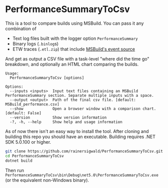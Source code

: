 # PerformanceSummaryToCsv

This is a tool to compare builds using MSBuild. You can pass it any combination of

* Text log files built with the logger option `PerformanceSummary`
* Binary logs (`.binlog`s)
* ETW traces (`.etl.zip`) that include [MSBuild's event source](https://github.com/dotnet/msbuild/blob/main/documentation/specs/event-source.md)

And get as output a CSV file with a task-level "where did the time go" breakdown, and optionally an HTML chart comparing the builds.

```text
Usage:
  PerformanceSummaryToCsv [options]

Options:
  --inputs <inputs>  Input text files containing an MSBuild PerformanceSummary section. Separate multiple inputs with a space.
  --output <output>  Path of the final csv file. [default: MSBuild_performance.csv]
  --show             Open a browser window with a comparison chart. [default: False]
  --version          Show version information
  -?, -h, --help     Show help and usage information
```

As of now there isn't an easy way to install the tool. After cloning and building this repo you should have an executable. Building requires .NET SDK 5.0.100 or higher.

```bash
git clone https://github.com/rainersigwald/PerformanceSummaryToCsv.git
cd PerformanceSummaryToCsv
dotnet build
```

Then run `PerformanceSummaryToCsv\bin\Debug\net5.0\PerformanceSummaryToCsv.exe` (or the equivalent non-Windows binary).
